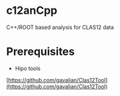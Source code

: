 # c12anCpp
C++/ROOT based analysis for CLAS12 data


# Prerequisites

-  Hipo tools

[https://github.com/gavalian/Clas12Tool](https://github.com/gavalian/Clas12Tool)
